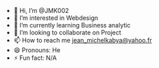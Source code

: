 - 👋 Hi, I’m @JMK002
- 👀 I’m interested in Webdesign
- 🌱 I’m currently learning Business analytic
- 💞️ I’m looking to collaborate on Project
- 📫 How to reach me jean_michelkabya@yahoo.fr
- 😄 Pronouns: He
- ⚡ Fun fact: N/A

<!---
JMK002/JMK002 is a ✨ special ✨ repository because its `README.md` (this file) appears on your GitHub profile.
You can click the Preview link to take a look at your changes.
--->
